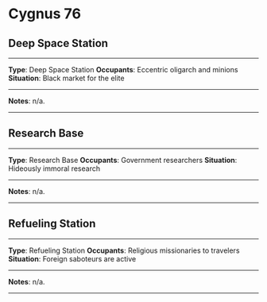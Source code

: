 # Cygnus 76

## Deep Space Station

---

**Type**:      Deep Space Station 
**Occupants**: Eccentric oligarch and minions 
**Situation**: Black market for the elite

---

**Notes**: n/a.

---

## Research Base

---

**Type**:      Research Base 
**Occupants**: Government researchers 
**Situation**: Hideously immoral research

---

**Notes**: n/a.

---

## Refueling Station

---

**Type**:      Refueling Station 
**Occupants**: Religious missionaries to travelers 
**Situation**: Foreign saboteurs are active

---

**Notes**: n/a.

---
